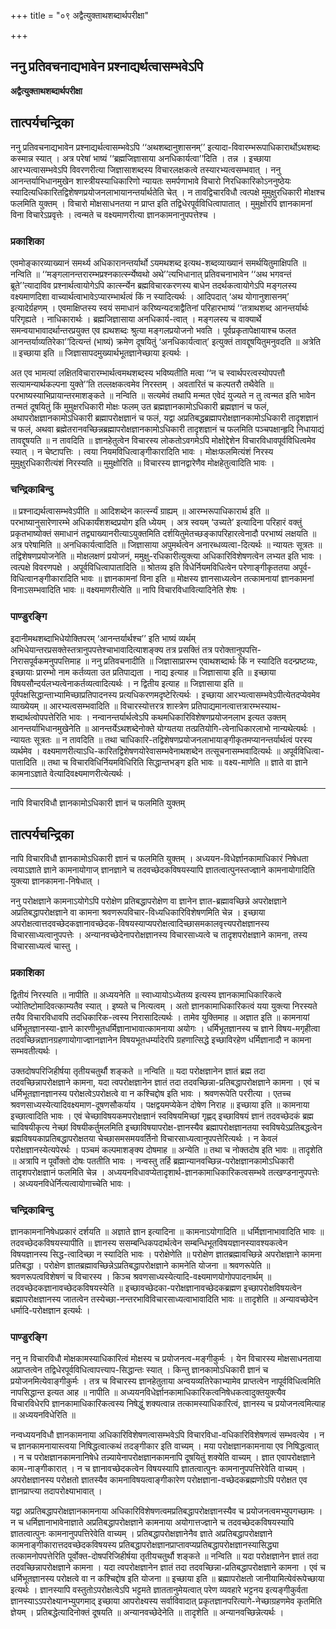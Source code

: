+++
title = "०९ अद्वैत्युक्ताथशब्दार्थपरीक्षा"

+++


## ननु प्रतिवचनाद्यभावेन प्रश्नाद्यर्थत्वासम्भवेऽपि

**अद्वैत्युक्ताथशब्दार्थपरीक्षा**

## **तात्पर्यचन्द्रिका**

ननु प्रतिवचनाद्यभावेन प्रश्नाद्यर्थत्वासम्भवेऽपि ‘‘अथशब्दानुशासनम्’’ इत्यादा-विवारम्भरूपाधिकारार्थोऽथशब्दः कस्मान्न स्यात् । अत्र परेषां भाष्यं ‘‘ब्रह्मजिज्ञासाया अनधिकार्यत्वा’’दिति । तन्न । इच्छाया आरभ्यत्वासम्भवेऽपि विवरणरीत्या जिज्ञासाशब्दस्य विचारलक्षकत्वे तस्यारभ्यत्वसम्भवात् । ननु आनन्तर्याभिधानमुखेन शास्त्रीयस्याधिकारिणो न्यायतः समर्पणाभावे विचारो निरधिकारिकोऽननुष्ठेयः स्यादित्यधिकारितद्विशेषणप्रयोजनलाभायानन्तर्यार्थतेति चेत् । न तावद्विचारविधौ त्वत्पक्षे मुमुक्षुरधिकारी मोक्षश्च फलमिति युक्तम् । विचारो मोक्षसाधनतया न प्राप्त इति तद्विधेरपूर्वविधित्वापातात् । मुमुक्षोरपि ज्ञानकामनां विना विचारेऽप्रवृत्तेः । त्वन्मते च वक्ष्यमाणरीत्या ज्ञानकामनानुपपत्तेश्च ।

### **प्रकाशिका**

एवमोङ्कारव्याख्यानं समर्थ्य अधिकारानन्तर्यार्थो ऽयमथशब्द इत्यथ-शब्दव्याख्यानं समर्थयितुमाक्षिपति ॥ नन्विति ॥ ‘‘मङ्गलानन्तरारम्भप्रश्नकार्त्स्न्येष्वथो अथे’’त्यभिधानात् प्रतिवचनाभावेन ‘‘अथ भगवन्तं ब्रूते’’त्यादाविव प्रश्नार्थत्वायोगेऽपि कार्त्स्न्येन ब्रह्मविचारकरणस्य बाधेन तदर्थकत्वायोगेऽपि मङ्गलस्य वक्ष्यमाणदिशा वाच्यार्थत्वाभावेऽप्यारम्भार्थत्वं किं न स्यादित्यर्थः । आदिपदात् ‘अथ योगानुशासनम्’ इत्यादेर्ग्रहणम् । एवमाक्षिप्तस्य स्वयं समाधानं करिष्यन्यदत्राद्वैतिनां परिहारभाष्यं ‘‘तत्राथशब्द आनन्तर्यार्थः परिगृह्यते । नाधिकारार्थः । ब्रह्मजिज्ञासाया अनधिकार्य-त्वात् । मङ्गलस्य च वाक्यार्थे समन्वयाभावादर्थान्तरप्रयुक्त एव ह्यथशब्दः श्रुत्या मङ्गलप्रयोजनो भवति । पूर्वप्रकृतापेक्षायाश्च फलत आनन्तर्याव्यतिरेका’’दित्यन्तं (भाष्यं) क्रमेण दूषयितुं ‘अनधिकार्यत्वात्’ इत्युक्तं तावद्दूषयितुमनुवदति ॥ अत्रेति ॥ इच्छाया इति ॥ जिज्ञासापदमुख्यार्थभूतज्ञानेच्छाया इत्यर्थः ।

अत एव भामत्यां लक्षितविचारारम्भार्थत्वमथशब्दस्य भविष्यतीति मत्वा ‘‘न च स्वार्थपरत्वस्योपपत्तौ सत्यामन्यार्थकल्पना युक्ते’’ति तल्लक्षकत्वमेव निरस्तम् । अवतारितं च कल्पतरौ तथैवेति ॥ परभाष्यस्याभिप्रायान्तरमाशङ्कते ॥ नन्विति ॥ सत्यमेवं तथापि मन्मत एवेदं युज्यते न तु त्वन्मत इति भावेन तन्मतं दूषयितुं किं मुमुक्षरधिकारी मोक्षः फलम् उत ब्रह्मज्ञानकामोऽधिकारी ब्रह्मज्ञानं च फलं, अथापरोक्षज्ञानकामोऽधिकारी ब्रह्मापरोक्षज्ञानं च फलं, यद्वा अप्रतिबद्धब्रह्मापरोक्षज्ञानकामोऽधिकारी तादृशज्ञानं च फलं, अथवा ब्रह्मेतरानवच्छिन्नब्रह्मापरोक्षज्ञानकामोऽधिकारी तादृशज्ञानं च फलमिति पञ्चपक्षान्हृदि निधायाद्यं तावद्दूषयति ॥ न तावदिति ॥ ज्ञानहेतुत्वेन विचारस्य लोकतोऽवगमेऽपि मोक्षोद्देशेन विचारविधावपूर्वविधित्वमेव स्यात् । न चेष्टापत्तिः । त्वया नियमविधित्वाङ्गीकारादिति भावः । मोक्षःफलमित्यंशं निरस्य मुमुक्षुरधिकारीत्यंशं निरस्यति ॥ मुमुक्षोरिति ॥ विचारस्य ज्ञानद्वारेणैव मोक्षहेतुत्वादिति भावः ।

### **चन्द्रिकाबिन्दु**

॥ प्रश्नाद्यर्थत्वासम्भवेऽपीति ॥ आदिशब्देन कार्त्स्न्यं ग्राह्यम् ॥ आरम्भरूपाधिकारार्थ इति ॥ परभाष्यानुसारेणारम्भे अधिकार्यंशशब्दप्रयोग इति ध्येयम् । अत्र स्वयम् ‘उच्यते’ इत्यादिना परिहारं वक्तुं प्रकृतभाष्योक्तं समाधानं तद्व्याख्यानरीत्याऽयुक्तमिति दर्शयितुमेतच्छङ्कापरिहारत्वेनादौ परभाष्यं लक्षयति ॥ अत्र परेषामिति ॥ अनधिकार्यत्वादिति ॥ जिज्ञासाया अपुमर्थत्वेन अनारब्धव्यत्वा-दित्यर्थः ॥ न्यायतः सूत्रतः ॥ तद्विशेषणप्रयोजनेति ॥ मोक्षलक्षणं प्रयोजनं, ममुक्षु-रधिकारीत्युक्त्या अधिकारिविशेषणत्वेन लभ्यत इति भावः । त्वत्पक्षे विवरणपक्षे । अपूर्वविधित्वापातादिति ॥ श्रोतव्य इति विधेर्नियमविधित्वेन परेणाङ्गीकृततया अपूर्व-विधित्वानङ्गीकारादिति भावः ॥ ज्ञानकामनां विना इति ॥ मोक्षस्य ज्ञानसाध्यत्वेन तत्कामनायां ज्ञानकामनां विनाऽसम्भवादिति भावः ॥ वक्ष्यमाणरीत्येति ॥ नापि विचारविधावित्यादिनेति शेषः ।

### **पाण्डुरङ्गि**

इदानीमथशब्दाभिधेयोक्तिपरम् ‘आनन्तर्यार्थश्च’’ इति भाष्यं व्यर्थम् अभिधेयान्तरप्रसक्तेस्तत्रानुपपत्तेश्चाभावादित्याशङ्क्य तत्र प्रसक्तिं तत्र परोक्तानुपपत्ति-निरासपूर्वकमनुपपत्तिमाह ॥ ननु प्रतिवचनादीति ॥ जिज्ञासाप्रारम्भ एवाथशब्दार्थः किं न स्यादिति वदन्प्रष्टव्यः, इच्छायाः प्रारम्भो नाम कर्तव्यता उत प्रतिपाद्यता । नाद्य इत्याह ॥ जिज्ञासाया इति ॥ इच्छाया विषयसौन्दर्यलभ्यत्वेनाकर्तव्यत्वादित्यर्थः । न द्वितीय इत्याह ॥ जिज्ञासाया इति ॥ पूर्वपक्षसिद्धान्ताभ्यामिच्छाप्रतिपादनस्य प्रत्यधिकरणमदृष्टेरित्यर्थः । इच्छाया आरभ्यत्वासम्भवेऽपीत्येतदप्येवमेव व्याख्येयम् ॥ आरभ्यत्वसम्भवादिति ॥ विचारस्योत्तरत्र शास्त्रेण प्रतिपाद्यमानत्वात्तत्रारम्भस्याथ-शब्दार्थत्वोपपत्तेरिति भावः । नन्वानन्तर्यार्थत्वेऽपि कथमधिकारिविशेषणप्रयोजनलाभ इत्यत उक्तम् आनन्तर्याभिधानमुखेनेति ॥ आनन्तर्येऽथशब्देनोक्ते योग्यतया तत्प्रतियोगि-त्वेनाधिकारलाभो नान्यथेत्यर्थः । न्यायतः सूत्रतः ॥ न तावदिति ॥ तथा चाधिकारि-तद्विशेषणप्रयोजनलाभायाङ्गीकृतमप्यानन्तर्यार्थत्वं परस्य व्यर्थमेव । वक्ष्यमाणरीत्याऽधि-कारितद्विशेषणयोरेवासम्भवेनाथशब्देन तत्सूचनासम्भवादित्यर्थः ॥ अपूर्वविधित्वा-पातादिति ॥ तथा च विचारविधिर्नियमविधिरिति सिद्धान्तभङ्ग इति भावः ॥ वक्ष्य-माणेति ॥ ज्ञाते वा ज्ञाने कामनाऽज्ञाते वेत्यादिवक्ष्यमाणरीत्येत्यर्थः ।

------------------------------------------------------------------------

नापि विचारविधौ ज्ञानकामोऽधिकारी ज्ञानं च फलमिति युक्तम्

## **तात्पर्यचन्द्रिका**

नापि विचारविधौ ज्ञानकामोऽधिकारी ज्ञानं च फलमिति युक्तम् । अध्ययन-विधेर्ज्ञानकामाधिकारं निषेधता त्वयाऽज्ञाते ज्ञाने कामनायोगाज् ज्ञानज्ञाने च तदवच्छेदकविषयस्यापि ज्ञातत्वात्पुनस्तज्ज्ञाने कामनायोगादिति युक्त्या ज्ञानकामना-निषेधात् ।

ननु परोक्षज्ञाने कामनाऽयोगेऽपि परोक्षेण प्रतिबद्धापरोक्षेण वा ज्ञानेन ज्ञात-ब्रह्मावच्छिन्ने अपरोक्षज्ञाने अप्रतिबद्धापरोक्षज्ञाने वा कामना श्रवणरूपविचार-विध्यधिकारिविशेषणमिति चेन्न । इच्छाया अपरोक्षत्वात्तदवच्छेदकज्ञानावच्छेदक-विषयस्याप्यपरोक्षत्वादिच्छासमकालवृत्त्यपरोक्षज्ञानस्य विचारसाध्यत्वानुपपत्तेः । अन्यानवच्छेदेनापरोक्षज्ञानस्य विचारसाध्यत्वे च तादृशपरोक्षज्ञाने कामना, तस्य विचारसाध्यत्वं चास्तु ।

### **प्रकाशिका**

द्वितीयं निरस्यति ॥ नापीति ॥ अध्ययनेति ॥ स्वाध्यायोऽध्येतव्य इत्यस्य ज्ञानकामाधिकारिकत्वे ज्योतिष्टोमादिवत्काम्यतैव स्यात् । इष्यते च नित्यत्वम् । अतो ज्ञानकामाधिकारिकत्वं यया युक्त्या निरस्यते तयैव विचारविधावपि तदधिकारिक-त्वस्य निरासादित्यर्थः । तामेव युक्तिमाह ॥ अज्ञात इति ॥ कामनायां धर्मिभूतज्ञानस्या-ज्ञाने कारणीभूतधर्मिज्ञानाभावात्कामनाया अयोगः । धर्मिभूतज्ञानस्य च ज्ञाने विषय-मगृहीत्वा तदवच्छिन्नज्ञानग्रहणायोगाज्ज्ञानज्ञानेन विषयभूतधर्म्यादेरपि ग्रहणात्सिद्धे इच्छाविरहेण धर्मिज्ञानादौ न कामना सम्भवतीत्यर्थः ।

उक्तदोषपरिजिहीर्षया तृतीयचतुर्थौ शङ्कते ॥ नन्विति ॥ यदा परोक्षज्ञानेन ज्ञातं ब्रह्म तदा तदवच्छिन्नापरोक्षज्ञाने कामना, यदा त्वपरोक्षज्ञानेन ज्ञातं तदा तदवच्छिन्ना-प्रतिबद्धापरोक्षज्ञाने कामना । एवं च धर्मिभूतज्ञानज्ञानस्य परोक्षत्वेऽपरोक्षत्वे वा न कश्चिद्दोष इति भावः । श्रवणरूपेति पररीत्या । एतच्च श्रवणसाध्यस्येत्यादिवक्ष्यमाण-दूषणसौकर्याय । पक्षद्वयमप्येकेन दोषेण निराह ॥ इच्छाया इति ॥ कामनाया इच्छात्वादिति भावः । एवं चेच्छाविषयकमपरोक्षज्ञानं स्वविषयमिच्छां गृह्णद् इच्छाविषयं ज्ञानं तदवच्छेदकं ब्रह्म चाविषयीकृत्य नेच्छां विषयीकर्तुमलमिति इच्छाविषयापरोक्ष-ज्ञानस्यैव ब्रह्मापरोक्षज्ञानतया स्वविषयेऽप्रतिबद्धत्वेन ब्रह्मविषयकाप्रतिबद्धापरोक्षतया चेच्छासमसमयवर्तिनो विचारसाध्यत्वानुपपत्तेरित्यर्थः । न केवलं परोक्षज्ञानस्येत्यपेरर्थः । पञ्चमं कल्पमाशङ्क्य दोषमाह ॥ अन्येति ॥ तथा च नोक्तदोष इति भावः ॥ तादृशेति ॥ अत्रापि न पूर्वोक्तो दोषः पततीति भावः । नन्वस्तु तर्हि ब्रह्मान्यानवच्छिन्न-परोक्षज्ञानकामोऽधिकारी तादृशपरोक्षज्ञानं फलमिति चेन्न । अध्ययनविधावप्येतादृशार्थ-ज्ञानकामाधिकारिकत्वसम्भवे तत्खण्डनानुपपत्तेः । अध्ययनविधेर्नित्यत्वायोगाच्चेति भावः ।

### **चन्द्रिकाबिन्दु**

ज्ञानकामनानिषेधप्रकारं दर्शयति ॥ अज्ञाते ज्ञान इत्यादिना ॥ कामनाऽयोगादिति ॥ धर्मिज्ञानाभावादिति भावः ॥ तदवच्छेदकविषयस्यापीति ॥ ज्ञानस्य ससम्बन्धिकपदार्थत्वेन सम्बन्धिभूतविषयज्ञानस्यावश्यकत्वेन विषयज्ञानस्य सिद्ध-त्वादिच्छा न स्यादिति भावः । परोक्षेणेति ॥ परोक्षेण ज्ञातब्रह्मावच्छिन्ने अपरोक्षज्ञाने कामना प्रतिबद्धा । परोक्षेण ज्ञातब्रह्मावच्छिन्नेऽप्रतिबद्धापरोक्षज्ञाने कामनेति योजना ॥ श्रवणरूपेति ॥ श्रवणरूपत्वविशेषणं च विचारस्य । किञ्च श्रवणसाध्यस्येत्यादि-वक्ष्यमाणयोगोपपादनार्थम् ॥ तदवच्छेदकज्ञानावच्छेदकविषयस्येति ॥ इच्छावच्छेदका-परोक्षज्ञानावच्छेदकब्रह्मण इच्छापरोक्षविषयत्वेन ब्रह्मापरोक्षज्ञानस्य जातत्वेन तस्येच्छा-नन्तरभाविविचारसाध्यत्वाभावादिति भावः ॥ तादृशेति ॥ अन्यावच्छेदेन धर्मादि-परोक्षज्ञान इत्यर्थः ।

### **पाण्डुरङ्गि**

ननु न विचारविधौ मोक्षकामस्याधिकारित्वं मोक्षस्य च प्रयोजनत्व-मङ्गीकुर्मः । येन विचारस्य मोक्षसाधनताया अप्राप्तत्वेन तद्विधेरपूर्वविधित्वापत्त्याप-सिद्धान्तः स्यात् । किन्तु ज्ञानकामोऽधिकारी ज्ञानं च प्रयोजनमित्येवाङ्गीकुर्मः । तत्र च विचारस्य ज्ञानहेतुताया अन्वयव्यतिरेकाभ्यामेव प्राप्तत्वेन नापूर्वविधित्वमिति नापसिद्धान्त इत्यत आह ॥ नापीति ॥ अध्ययनविधेर्ज्ञानकामाधिकारिकत्वनिषेधकत्वादुक्तयुक्त्यैव विचारविधेरपि ज्ञानकामाधिकारिकत्वस्य निषेद्धुं शक्यत्वान्न तत्कामस्याधिकारित्वं, ज्ञानस्य च प्रयोजनत्वमित्याह ॥ अध्ययनविधेरिति ॥

नन्वध्ययनविधौ ज्ञानकामनाया अधिकारिविशेषणत्वासम्भवेऽपि विचारविधा-वधिकारिविशेषणत्वं सम्भवत्येव । न च ज्ञानकामनायास्त्वया निषिद्धत्वात्कथं तदङ्गीकार इति वाच्यम् । मया परोक्षज्ञानकामनाया एव निषिद्धत्वात् । न च परोक्षज्ञानकामनानिषेधे तन्न्यायेनापरोक्षज्ञानकामनापि दूषयितुं शक्येति वाच्यम् । ज्ञात एवापरोक्षज्ञाने काम-नाङ्गीकारात् । न च ज्ञानावच्छेदकत्वेन विषयस्यापि ज्ञातत्वात्पुनः कामनानुपपत्तिरेवेति वाच्यम् । अपरोक्षज्ञानस्य परोक्षतो ज्ञातस्यैव कामनाविषयत्वाङ्गीकारेण परोक्षज्ञाना-वच्छेदकब्रह्मणोऽपि परोक्षत एव ज्ञानप्राप्त्या तदापरोक्ष्याभावात् ।

यद्वा अप्रतिबद्धापरोक्षज्ञानकामनाया अधिकारिविशेषणत्वमप्रतिबद्धापरोक्षज्ञानस्यैव च प्रयोजनत्वमभ्युपगच्छामः । न च धर्मिज्ञानाभावेनाज्ञाते अप्रतिबद्धापरोक्षज्ञाने कामनाया अयोगात्तज्ज्ञाने च तदवच्छेदकविषयस्यापि ज्ञातत्वात्पुनः कामनानुपपत्तिरेवेति वाच्यम् । प्रतिबद्धापरोक्षज्ञानेनैव ज्ञाते अप्रतिबद्धापरोक्षज्ञाने कामनाङ्गीकारात्तदवच्छेदकविषयस्य प्रतिबद्धापरोक्षज्ञानप्राप्तावप्यप्रतिबद्धापरोक्षज्ञानस्यासिद्ध्या तत्कामनोपपत्तेरिति पूर्वोक्त-दोषपरिजिहीर्षया तृतीयचतुर्थौ शङ्कते ॥ नन्विति ॥ यदा परोक्षज्ञानेन ज्ञातं तदा तदवच्छिन्नापरोक्षज्ञाने कामना । यदा त्वपरोक्षज्ञानेन ज्ञातं तदा तदवच्छिन्ना-प्रतिबद्धापरोक्षज्ञाने कामना । एवं च धर्मिभूतज्ञानस्य परोक्षत्वे वा न कश्चिद्दोष इति योजना ॥ इच्छाया इति ॥ ब्रह्मापरोक्षतो जानीयामित्येवंरूपेच्छाया इत्यर्थः । ज्ञानस्यापि वस्तुतोऽपरोक्षत्वेऽपि भट्टमते ज्ञाततानुमेयत्वात् परेण व्यवहारे भट्टनय इत्यङ्गीकुर्वता ज्ञानस्याऽऽपरोक्ष्यानभ्युपगमाद् इच्छाया आपरोक्ष्यस्य सर्वाविवादात् प्रकृतज्ञानपरित्यागे-नेच्छाग्रहणमेव कृतमिति ज्ञेयम् । प्रतिबद्धेत्यादिनोक्तं दूषयति ॥ अन्यानवच्छेदेनेति ॥ तादृशेति ॥ अन्यानवच्छिन्नेत्यर्थः ।

